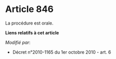 # Article 846

La procédure est orale.

**Liens relatifs à cet article**

_Modifié par_:

  - Décret n°2010-1165 du 1er octobre 2010 - art. 6
